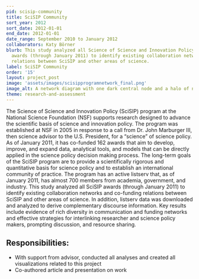 ```yaml
---
pid: scisip-community
title: SciSIP Community
sort_year: 2012
sort_date: 2012-01-01
end_date: 2012-01-01
date_range: September 2010 to January 2012
collaborators: Katy Börner
blurb: This study analyzed all Science of Science and Innovation Policy (SciSIP)
  awards (through January 2011) to identify existing collaboration networks and co-funding
  relations between SciSIP and other areas of science. 
label: SciSIP Community
order: '15'
layout: project_post
image: 'assets/images/scisipprogramnetwork_final.png'
image_alt: A network diagram with one dark central node and a halo of nodes around it.
theme: research-and-assessment
---
```

The Science of Science and Innovation Policy (SciSIP) program at the National
Science Foundation (NSF) supports research designed to advance the scientific basis
of science and innovation policy. The program was established at NSF in 2005 in
response to a call from Dr. John Marburger III, then science advisor to the U.S.
President, for a “science” of science policy. As of January 2011, it has co-funded
162 awards that aim to develop, improve, and expand data, analytical tools, and
models that can be directly applied in the science policy decision making process.
The long-term goals of the SciSIP program are to provide a scientifically rigorous
and quantitative basis for science policy and to establish an international community
of practice. The program has an active listserv that, as of January 2011, has almost
700 members from academia, government, and industry. This study analyzed all SciSIP
awards (through January 2011) to identify existing collaboration networks and co-funding
relations between SciSIP and other areas of science. In addition, listserv data
was downloaded and analyzed to derive complementary discourse information. Key results
include evidence of rich diversity in communication and funding networks and effective
strategies for interlinking researcher and science policy makers, prompting discussion,
and resource sharing.
  
## Responsibilities:

* With support from advisor, conducted all analyses and created all visualizations related to this project
* Co-authored article and presentation on work
